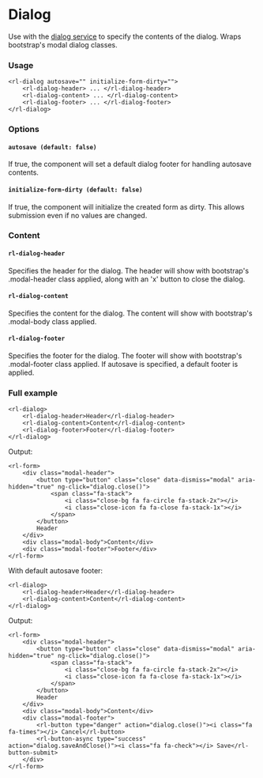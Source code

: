 # Dialog
Use with the [dialog service]() to specify the contents of the dialog. Wraps bootstrap's modal dialog classes.

### Usage
```
<rl-dialog autosave="" initialize-form-dirty="">
	<rl-dialog-header> ... </rl-dialog-header>
	<rl-dialog-content> ... </rl-dialog-content>
	<rl-dialog-footer> ... </rl-dialog-footer>
</rl-dialog>
```
### Options

#### `autosave (default: false)`
If true, the component will set a default dialog footer for handling autosave contents.

#### `initialize-form-dirty (default: false)`
If true, the component will initialize the created form as dirty. This allows submission even if no values are changed. 

### Content

#### `rl-dialog-header`
Specifies the header for the dialog. The header will show with bootstrap's .modal-header class applied, along with an 'x' button to close the dialog.

#### `rl-dialog-content`
Specifies the content for the dialog. The content will show with bootstrap's .modal-body class applied.

#### `rl-dialog-footer`
Specifies the footer for the dialog. The footer will show with bootstrap's .modal-footer class applied. If autosave is specified, a default footer is applied.

### Full example
```
<rl-dialog>
	<rl-dialog-header>Header</rl-dialog-header>
	<rl-dialog-content>Content</rl-dialog-content>
	<rl-dialog-footer>Footer</rl-dialog-footer>
</rl-dialog>
```
Output:
```
<rl-form>
	<div class="modal-header">
		<button type="button" class="close" data-dismiss="modal" aria-hidden="true" ng-click="dialog.close()">
			<span class="fa-stack">
				<i class="close-bg fa fa-circle fa-stack-2x"></i>
				<i class="close-icon fa fa-close fa-stack-1x"></i>
			</span>
		</button>
		Header
	</div>
	<div class="modal-body">Content</div>
	<div class="modal-footer">Footer</div>
</rl-form>
```
With default autosave footer:
```
<rl-dialog>
	<rl-dialog-header>Header</rl-dialog-header>
	<rl-dialog-content>Content</rl-dialog-content>
</rl-dialog>
```
Output:
```
<rl-form>
	<div class="modal-header">
		<button type="button" class="close" data-dismiss="modal" aria-hidden="true" ng-click="dialog.close()">
			<span class="fa-stack">
				<i class="close-bg fa fa-circle fa-stack-2x"></i>
				<i class="close-icon fa fa-close fa-stack-1x"></i>
			</span>
		</button>
		Header
	</div>
	<div class="modal-body">Content</div>
	<div class="modal-footer">
		<rl-button type="danger" action="dialog.close()"><i class="fa fa-times"></i> Cancel</rl-button>
		<rl-button-async type="success" action="dialog.saveAndClose()"><i class="fa fa-check"></i> Save</rl-button-submit>
	</div>
</rl-form>
```

